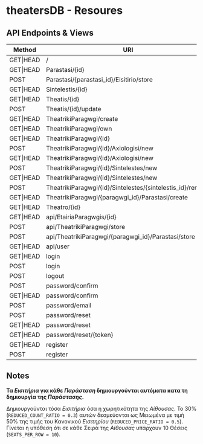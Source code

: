 # theatersDB - Resoures

## API Endpoints & Views

| Method    | URI                                                        | View                                 |
| --------- | ---------------------------------------------------------- | ------------------------------------ |
| GET\|HEAD | /                                                          | home                                 |
| GET\|HEAD | Parastasi/{id}                                             | Parastasi.show                       |
| POST      | Parastasi/{parastasi_id}/Eisitirio/store                   | Eisitirio.checkin                    |
| GET\|HEAD | Sintelestis/{id}                                           | Sintelestis.show                     |
| GET\|HEAD | Theatis/{id}                                               | Theatis.show                         |
| POST      | Theatis/{id}/update                                        | Theatis.update                       |
| GET\|HEAD | TheatrikiParagwgi/create                                   | TheatrikiParagwgi.create             |
| GET\|HEAD | TheatrikiParagwgi/own                                      | TheatrikiParagwgi.index_own          |
| GET\|HEAD | TheatrikiParagwgi/{id}                                     | TheatrikiParagwgi.show               |
| POST      | TheatrikiParagwgi/{id}/Axiologisi/new                      | Axiologisi.store                     |
| GET\|HEAD | TheatrikiParagwgi/{id}/Axiologisi/new                      | Axiologisi.create                    |
| POST      | TheatrikiParagwgi/{id}/Sintelestes/new                     | TheatrikiParagwgi.addSintelestis     |
| GET\|HEAD | TheatrikiParagwgi/{id}/Sintelestes/new                     | TheatrikiParagwgi.addSintelestisForm |
| POST      | TheatrikiParagwgi/{id}/Sintelestes/{sintelestis_id}/remove | TheatrikiParagwgi.removeSintelestis  |
| GET\|HEAD | TheatrikiParagwgi/{paragwgi_id}/Parastasi/create           | Parastasi.create                     |
| GET\|HEAD | Theatro/{id}                                               | Theatro.show                         |
| GET\|HEAD | api/EtairiaParagwgis/{id}                                  |                                      |
| POST      | api/TheatrikiParagwgi/store                                |                                      |
| POST      | api/TheatrikiParagwgi/{paragwgi_id}/Parastasi/store        |                                      |
| GET\|HEAD | api/user                                                   |                                      |
| GET\|HEAD | login                                                      | login                                |
| POST      | login                                                      |                                      |
| POST      | logout                                                     | logout                               |
| POST      | password/confirm                                           |                                      |
| GET\|HEAD | password/confirm                                           | password.confirm                     |
| POST      | password/email                                             | password.email                       |
| POST      | password/reset                                             | password.update                      |
| GET\|HEAD | password/reset                                             | password.request                     |
| GET\|HEAD | password/reset/{token}                                     | password.reset                       |
| GET\|HEAD | register                                                   | register                             |
| POST      | register                                                   |                                      |

## Notes

**Τα _Εισιτήρια_ για κάθε _Παράσταση_ δημιουργούνται αυτόματα κατα τη δημιουργία της _Παράστασης_.**

Δημιουργούνται τόσα _Εισιτήρια_ όσα η χωρητικότητα της _Αίθουσας_.
Το 30% (`REDUCED_COUNT_RATIO = 0.3`) αυτών δεσμεύονται ως Μειωμένα με τιμή 50% της τιμής του Κανονικού _Εισιτηρίου_ (`REDUCED_PRICE_RATIO = 0.5`).
Γίνεται η υπόθεση ότι σε κάθε Σειρά της _Αίθουσας_ υπάρχουν 10 Θέσεις (`SEATS_PER_ROW = 10`).
